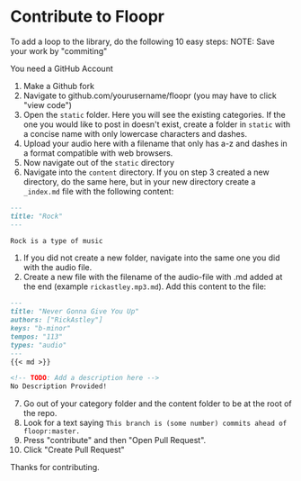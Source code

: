 # Contribute to Floopr
To add a loop to the library, do the following 10 easy steps:
NOTE: Save your work by "commiting"

You need a GitHub Account

1. Make a Github fork
2. Navigate to github.com/yourusername/floopr (you may have to click "view code")
3. Open the `static` folder. Here you will see the existing categories. If the one you would like to post in doesn't exist, create a folder in `static` with a concise name with only lowercase characters and dashes.
4. Upload your audio here with a filename that only has a-z and dashes in a format compatible with web browsers.
5. Now navigate out of the `static` directory
6. Navigate into the `content` directory. If you on step 3 created a new directory, do the same here, but in your new directory create a `_index.md` file with the following content:

```markdown
---
title: "Rock"
---

Rock is a type of music
```

1. If you did not create a new folder, navigate into the same one you did with the audio file.
2. Create a new file with the filename of the audio-file with .md added at the end (example `rickastley.mp3.md`). Add this content to the file:

```markdown
---
title: "Never Gonna Give You Up"
authors: ["RickAstley"]
keys: "b-minor"
tempos: "113"
types: "audio"
---
{{< md >}}

<!-- TODO: Add a description here -->
No Description Provided!

```

7. Go out of your category folder and the content folder to be at the root of the repo.
8. Look for a text saying `This branch is (some number) commits ahead of floopr:master.`
9. Press "contribute" and then "Open Pull Request".
10. Click "Create Pull Request"

Thanks for contributing.

